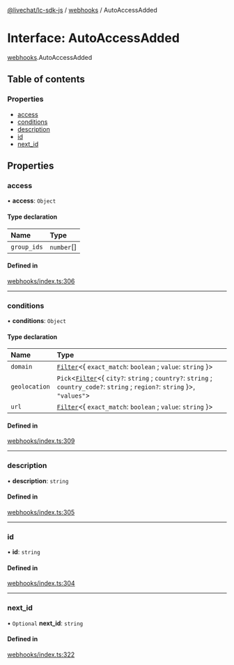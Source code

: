 [@livechat/lc-sdk-js](../README.md) / [webhooks](../modules/webhooks.md) / AutoAccessAdded

# Interface: AutoAccessAdded

[webhooks](../modules/webhooks.md).AutoAccessAdded

## Table of contents

### Properties

- [access](webhooks.AutoAccessAdded.md#access)
- [conditions](webhooks.AutoAccessAdded.md#conditions)
- [description](webhooks.AutoAccessAdded.md#description)
- [id](webhooks.AutoAccessAdded.md#id)
- [next\_id](webhooks.AutoAccessAdded.md#next_id)

## Properties

### access

• **access**: `Object`

#### Type declaration

| Name | Type |
| :------ | :------ |
| `group_ids` | `number`[] |

#### Defined in

[webhooks/index.ts:306](https://github.com/livechat/lc-sdk-js/blob/a63b0a6/src/webhooks/index.ts#L306)

___

### conditions

• **conditions**: `Object`

#### Type declaration

| Name | Type |
| :------ | :------ |
| `domain` | [`Filter`](webhooks_structures_structures.Filter.md)<{ `exact_match`: `boolean` ; `value`: `string`  }\> |
| `geolocation` | `Pick`<[`Filter`](webhooks_structures_structures.Filter.md)<{ `city?`: `string` ; `country?`: `string` ; `country_code?`: `string` ; `region?`: `string`  }\>, ``"values"``\> |
| `url` | [`Filter`](webhooks_structures_structures.Filter.md)<{ `exact_match`: `boolean` ; `value`: `string`  }\> |

#### Defined in

[webhooks/index.ts:309](https://github.com/livechat/lc-sdk-js/blob/a63b0a6/src/webhooks/index.ts#L309)

___

### description

• **description**: `string`

#### Defined in

[webhooks/index.ts:305](https://github.com/livechat/lc-sdk-js/blob/a63b0a6/src/webhooks/index.ts#L305)

___

### id

• **id**: `string`

#### Defined in

[webhooks/index.ts:304](https://github.com/livechat/lc-sdk-js/blob/a63b0a6/src/webhooks/index.ts#L304)

___

### next\_id

• `Optional` **next\_id**: `string`

#### Defined in

[webhooks/index.ts:322](https://github.com/livechat/lc-sdk-js/blob/a63b0a6/src/webhooks/index.ts#L322)
